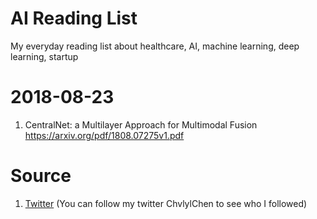 # AI Reading List
My everyday reading list about healthcare, AI, machine learning, deep learning, startup

# 2018-08-23
1. CentralNet: a Multilayer Approach for Multimodal Fusion
https://arxiv.org/pdf/1808.07275v1.pdf


# Source
1. [Twitter](https://twitter.com/) (You can follow my twitter ChvlylChen to see who I followed)
